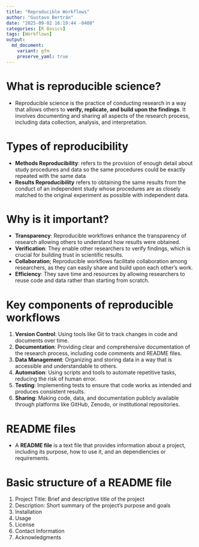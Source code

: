 ```yaml
---
title: "Reproducible Workflows"
author: "Gustavo Bertrán"
date: "2025-09-02 16:19:44 -0400"
categories: [R Basics]
tags: [Workflows]
output:
  md_document:
    variant: gfm
    preserve_yaml: true
---
```


# What is reproducible science?

- Reproducible science is the practice of conducting research in a way
  that allows others to **verify, replicate, and build upon the
  findings**. It involves documenting and sharing all aspects of the
  research process, including data collection, analysis, and
  interpretation.

# Types of reproducibility

- **Methods Reproducibility**: refers to the provision of enough detail
  about study procedures and data so the same procedures could be
  exactly repeated with the same data
- **Results Reproducibility** refers to obtaining the same results from
  the conduct of an independent study whose procedures are as closely
  matched to the original experiment as possible with independent data.

# Why is it important?

- **Transparency**: Reproducible workflows enhance the transparency of
  research allowing others to understand how results were obtained.
- **Verification**: They enable other researchers to verify findings,
  which is crucial for building trust in scientific results.
- **Collaboration**; Reproducible workflows facilitate collaboration
  among researchers, as they can easily share and build upon each
  other’s work.
- **Efficiency**: They save time and resources by allowing researchers
  to reuse code and data rather than starting from scratch.

# Key components of reproducible workflows

1.  **Version Control**: Using tools like Git to track changes in code
    and documents over time.
2.  **Documentation**: Providing clear and comprehensive documentation
    of the research process, including code comments and README files.
3.  **Data Management**: Organizing and storing data in a way that is
    accessible and understandable to others.
4.  **Automation**: Using scripts and tools to automate repetitive
    tasks, reducing the risk of human error.
5.  **Testing**: Implementing tests to ensure that code works as
    intended and produces consistent results.
6.  **Sharing**: Making code, data, and documentation publicly available
    through platforms like GitHub, Zenodo, or institutional
    repositories.

# README files

- A **README file** is a text file that provides information about a
  project, including its purpose, how to use it, and an dependiencies or
  requirements.

# Basic structure of a README file

1.  Project Title: Brief and descriptive title of the project
2.  Description: Short summary of the project’s purpose and goals
3.  Installation
4.  Usage
5.  License
6.  Contact Information
7.  Acknowledgments
